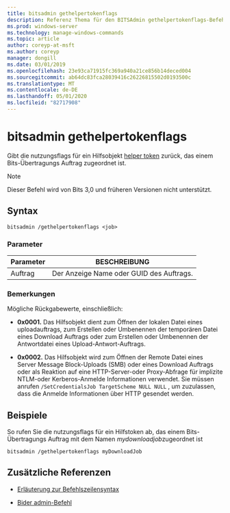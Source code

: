 ```yaml
---
title: bitsadmin gethelpertokenflags
description: Referenz Thema für den BITSAdmin gethelpertokenflags-Befehl, der die nutzungsflags für ein Hilfsobjekt zurückgibt, das einem Bits-Übertragungs Auftrag zugeordnet ist.
ms.prod: windows-server
ms.technology: manage-windows-commands
ms.topic: article
author: coreyp-at-msft
ms.author: coreyp
manager: dongill
ms.date: 03/01/2019
ms.openlocfilehash: 23e93ca71915fc369a940a21ce856b14deced004
ms.sourcegitcommit: ab64dc83fca28039416c26226815502d0193500c
ms.translationtype: MT
ms.contentlocale: de-DE
ms.lasthandoff: 05/01/2020
ms.locfileid: "82717908"
---
```

# <a name="bitsadmin-gethelpertokenflags"></a>bitsadmin gethelpertokenflags

Gibt die nutzungsflags für ein Hilfsobjekt [helper token](https://docs.microsoft.com/windows/win32/bits/helper-tokens-for-bits-transfer-jobs) zurück, das einem Bits-Übertragungs Auftrag zugeordnet ist.

> [!NOTE]
> Dieser Befehl wird von Bits 3,0 und früheren Versionen nicht unterstützt.

## <a name="syntax"></a>Syntax

```
bitsadmin /gethelpertokenflags <job>
```

### <a name="parameters"></a>Parameter

| Parameter | BESCHREIBUNG |
| -------------- | -------------- |
| Auftrag | Der Anzeige Name oder GUID des Auftrags. |

### <a name="remarks"></a>Bemerkungen

Mögliche Rückgabewerte, einschließlich:

- **0x0001.** Das Hilfsobjekt dient zum Öffnen der lokalen Datei eines uploadauftrags, zum Erstellen oder Umbenennen der temporären Datei eines Download Auftrags oder zum Erstellen oder Umbenennen der Antwortdatei eines Upload-Antwort-Auftrags.

- **0x0002.** Das Hilfsobjekt wird zum Öffnen der Remote Datei eines Server Message Block-Uploads (SMB) oder eines Download Auftrags oder als Reaktion auf eine HTTP-Server-oder Proxy-Abfrage für implizite NTLM-oder Kerberos-Anmelde Informationen verwendet. Sie müssen anrufen `/SetCredentialsJob TargetScheme NULL NULL` , um zuzulassen, dass die Anmelde Informationen über HTTP gesendet werden.
  
## <a name="examples"></a>Beispiele

So rufen Sie die nutzungsflags für ein Hilfstoken ab, das einem Bits-Übertragungs Auftrag mit dem Namen *mydownloadjob*zugeordnet ist

```
bitsadmin /gethelpertokenflags myDownloadJob
```

## <a name="additional-references"></a>Zusätzliche Referenzen

- [Erläuterung zur Befehlszeilensyntax](command-line-syntax-key.md)

- [Bider admin-Befehl](bitsadmin.md)
